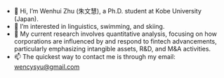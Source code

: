 - 👋 Hi, I’m Wenhui Zhu (朱文慧), a Ph.D. student at Kobe University (Japan).
- 👀 I’m interested in linguistics, swimming, and skiing.
- 🌱 My current research involves quantitative analysis, focusing on how corporations are influenced by and respond to fintech advancements, particularly emphasizing intangible assets, R&D, and M&A activities.
- 📫 The quickest way to contact me is through my email: wencysyu@gmail.com

<!---
JuMunhye/JuMunhye is a ✨ special ✨ repository because its `README.md` (this file) appears on your GitHub profile.
You can click the Preview link to take a look at your changes.
--->
